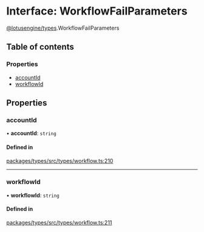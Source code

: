 # Interface: WorkflowFailParameters

[@lotusengine/types](../wiki/@lotusengine.types).WorkflowFailParameters

## Table of contents

### Properties

- [accountId](../wiki/@lotusengine.types.WorkflowFailParameters#accountid)
- [workflowId](../wiki/@lotusengine.types.WorkflowFailParameters#workflowid)

## Properties

### accountId

• **accountId**: `string`

#### Defined in

[packages/types/src/types/workflow.ts:210](https://github.com/lotusengine/sdk/blob/fdb90a3/packages/types/src/types/workflow.ts#L210)

___

### workflowId

• **workflowId**: `string`

#### Defined in

[packages/types/src/types/workflow.ts:211](https://github.com/lotusengine/sdk/blob/fdb90a3/packages/types/src/types/workflow.ts#L211)

